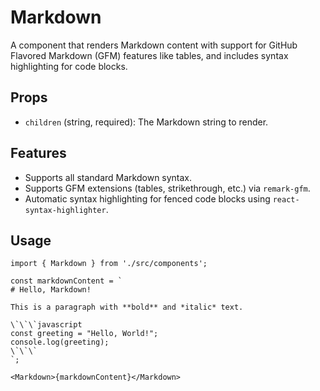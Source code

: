 # Markdown

A component that renders Markdown content with support for GitHub Flavored Markdown (GFM) features like tables, and includes syntax highlighting for code blocks.

## Props

*   `children` (string, required): The Markdown string to render.

## Features

*   Supports all standard Markdown syntax.
*   Supports GFM extensions (tables, strikethrough, etc.) via `remark-gfm`.
*   Automatic syntax highlighting for fenced code blocks using `react-syntax-highlighter`.

## Usage

```tsx
import { Markdown } from './src/components';

const markdownContent = `
# Hello, Markdown!

This is a paragraph with **bold** and *italic* text.

\`\`\`javascript
const greeting = "Hello, World!";
console.log(greeting);
\`\`\`
`;

<Markdown>{markdownContent}</Markdown>
```
